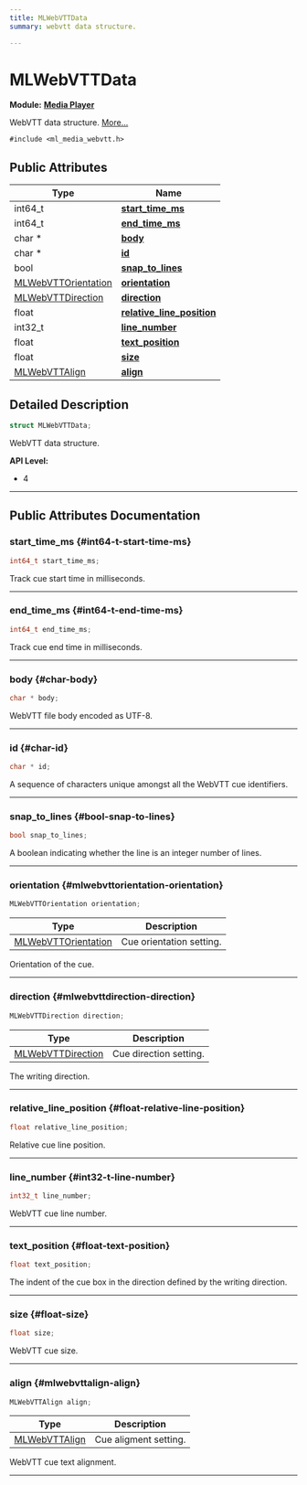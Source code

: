 ```yaml
---
title: MLWebVTTData
summary: webvtt data structure. 

---
```


# MLWebVTTData

**Module:** **[Media Player](/api-ref/api/Modules/group___media_player/group___media_player.md)**



WebVTT data structure.  [More...](#detailed-description)


`#include <ml_media_webvtt.h>`

## Public Attributes

| Type           | Name           |
| -------------- | -------------- |
| int64_t | **[start_time_ms](/api-ref/api/Modules/group___media_player/group___media_player.md#int64-t-start-time-ms)**  |
| int64_t | **[end_time_ms](/api-ref/api/Modules/group___media_player/group___media_player.md#int64-t-end-time-ms)**  |
| char * | **[body](/api-ref/api/Modules/group___media_player/group___media_player.md#char-body)**  |
| char * | **[id](/api-ref/api/Modules/group___media_player/group___media_player.md#char-id)**  |
| bool | **[snap_to_lines](/api-ref/api/Modules/group___media_player/group___media_player.md#bool-snap-to-lines)**  |
| [MLWebVTTOrientation](/api-ref/api/Modules/group___media_player/group___media_player.md#enums-mlwebvttorientation) | **[orientation](/api-ref/api/Modules/group___media_player/group___media_player.md#mlwebvttorientation-orientation)**  |
| [MLWebVTTDirection](/api-ref/api/Modules/group___media_player/group___media_player.md#enums-mlwebvttdirection) | **[direction](/api-ref/api/Modules/group___media_player/group___media_player.md#mlwebvttdirection-direction)**  |
| float | **[relative_line_position](/api-ref/api/Modules/group___media_player/group___media_player.md#float-relative-line-position)**  |
| int32_t | **[line_number](/api-ref/api/Modules/group___media_player/group___media_player.md#int32-t-line-number)**  |
| float | **[text_position](/api-ref/api/Modules/group___media_player/group___media_player.md#float-text-position)**  |
| float | **[size](/api-ref/api/Modules/group___media_player/group___media_player.md#float-size)**  |
| [MLWebVTTAlign](/api-ref/api/Modules/group___media_player/group___media_player.md#enums-mlwebvttalign) | **[align](/api-ref/api/Modules/group___media_player/group___media_player.md#mlwebvttalign-align)**  |

## Detailed Description

```cpp
struct MLWebVTTData;
```

WebVTT data structure. 




**API Level:**
  * 4




-----------
## Public Attributes Documentation

### start_time_ms {#int64-t-start-time-ms}

```cpp
int64_t start_time_ms;
```


Track cue start time in milliseconds. 





-----------

### end_time_ms {#int64-t-end-time-ms}

```cpp
int64_t end_time_ms;
```


Track cue end time in milliseconds. 





-----------

### body {#char-body}

```cpp
char * body;
```


WebVTT file body encoded as UTF-8. 





-----------

### id {#char-id}

```cpp
char * id;
```


A sequence of characters unique amongst all the WebVTT cue identifiers. 





-----------

### snap_to_lines {#bool-snap-to-lines}

```cpp
bool snap_to_lines;
```


A boolean indicating whether the line is an integer number of lines. 





-----------

### orientation {#mlwebvttorientation-orientation}

```cpp
MLWebVTTOrientation orientation;
```



| Type | Description |
|--|--|
| [MLWebVTTOrientation](/api-ref/api/Modules/group___media_player/group___media_player.md#enums-mlwebvttorientation) | Cue orientation setting.  |


Orientation of the cue. 





-----------

### direction {#mlwebvttdirection-direction}

```cpp
MLWebVTTDirection direction;
```



| Type | Description |
|--|--|
| [MLWebVTTDirection](/api-ref/api/Modules/group___media_player/group___media_player.md#enums-mlwebvttdirection) | Cue direction setting.  |


The writing direction. 





-----------

### relative_line_position {#float-relative-line-position}

```cpp
float relative_line_position;
```


Relative cue line position. 





-----------

### line_number {#int32-t-line-number}

```cpp
int32_t line_number;
```


WebVTT cue line number. 





-----------

### text_position {#float-text-position}

```cpp
float text_position;
```


The indent of the cue box in the direction defined by the writing direction. 





-----------

### size {#float-size}

```cpp
float size;
```


WebVTT cue size. 





-----------

### align {#mlwebvttalign-align}

```cpp
MLWebVTTAlign align;
```



| Type | Description |
|--|--|
| [MLWebVTTAlign](/api-ref/api/Modules/group___media_player/group___media_player.md#enums-mlwebvttalign) | Cue aligment setting.  |


WebVTT cue text alignment. 





-----------

